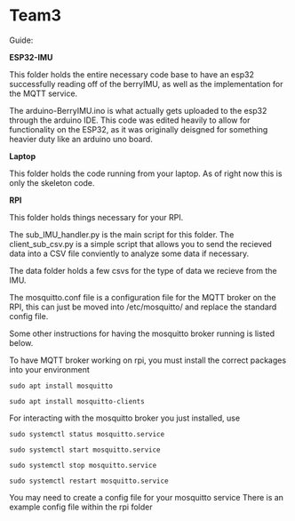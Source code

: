 # Team3

Guide:

**ESP32-IMU**

This folder holds the entire necessary code base to have an esp32 successfully reading off of the berryIMU, as well as the implementation for the MQTT service.

The arduino-BerryIMU.ino is what actually gets uploaded to the esp32 through the arduino IDE. This code was edited heavily to allow for functionality on the ESP32, as it was originally deisgned for something heavier duty like an arduino uno board.


**Laptop**

This folder holds the code running from your laptop. As of right now this is only the skeleton code.

**RPI**

This folder holds things necessary for your RPI. 

The sub_IMU_handler.py is the main script for this folder. The client_sub_csv.py is a simple script that allows you to send the recieved data into a CSV file conviently to analyze some data if necessary.

The data folder holds a few csvs for the type of data we recieve from the IMU.

The mosquitto.conf file is a configuration file for the MQTT broker on the RPI, this can just be moved into /etc/mosquitto/ and replace the standard config file.

Some other instructions for having the mosquitto broker running is listed below.

To have MQTT broker working on rpi, you must install the correct packages into your environment

`sudo apt install mosquitto`

`sudo apt install mosquitto-clients`

For interacting with the mosquitto broker you just installed, use

`sudo systemctl status mosquitto.service`

`sudo systemctl start mosquitto.service`

`sudo systemctl stop mosquitto.service`

`sudo systemctl restart mosquitto.service `

You may need to create a config file for your mosquitto service
There is an example config file within the rpi folder
